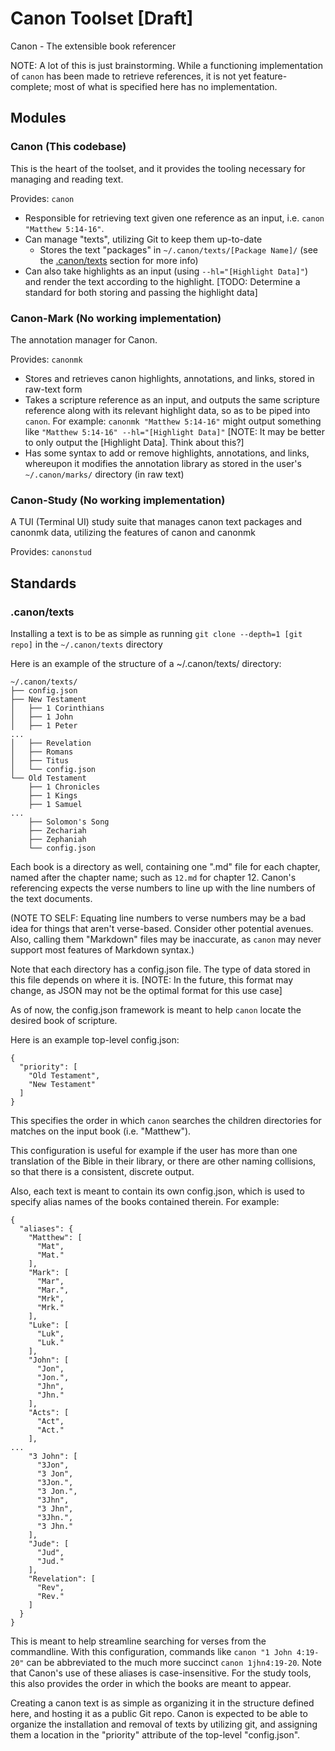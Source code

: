 
# Canon Toolset [Draft]

Canon - The extensible book referencer

NOTE: A lot of this is just brainstorming. While a functioning implementation of `canon` has been made to retrieve references, it is not yet feature-complete; most of what is specified here has no implementation.

## Modules

### Canon (This codebase)

This is the heart of the toolset, and it provides the tooling necessary for managing and reading text.

Provides: `canon`

- Responsible for retrieving text given one reference as an input, i.e. `canon "Matthew 5:14-16"`.
- Can manage "texts", utilizing Git to keep them up-to-date
  - Stores the text "packages" in `~/.canon/texts/[Package Name]/` (see the [.canon/texts](#canontexts) section for more info)
- Can also take highlights as an input (using `--hl="[Highlight Data]"`) and render the text according to the highlight. [TODO: Determine a standard for both storing and passing the highlight data]

### Canon-Mark (No working implementation)

The annotation manager for Canon.

Provides: `canonmk`

- Stores and retrieves canon highlights, annotations, and links, stored in raw-text form
- Takes a scripture reference as an input, and outputs the same scripture reference along with its relevant highlight data, so as to be piped into `canon`. For example: `canonmk "Matthew 5:14-16"` might output something like `"Matthew 5:14-16" --hl="[Highlight Data]"` [NOTE: It may be better to only output the [Highlight Data]. Think about this?]
- Has some syntax to add or remove highlights, annotations, and links, whereupon it modifies the annotation library as stored in the user's `~/.canon/marks/` directory (in raw text)

### Canon-Study (No working implementation)

A TUI (Terminal UI) study suite that manages canon text packages and canonmk data, utilizing the features of canon and canonmk

Provides: `canonstud`

## Standards

### .canon/texts

Installing a text is to be as simple as running `git clone --depth=1 [git repo]` in the `~/.canon/texts` directory

Here is an example of the structure of a ~/.canon/texts/ directory:

```
~/.canon/texts/
├── config.json
├── New Testament
│   ├── 1 Corinthians
│   ├── 1 John
│   ├── 1 Peter
...
│   ├── Revelation
│   ├── Romans
│   ├── Titus
│   └── config.json
└── Old Testament
    ├── 1 Chronicles
    ├── 1 Kings
    ├── 1 Samuel
...
    ├── Solomon's Song
    ├── Zechariah
    ├── Zephaniah
    └── config.json
```

Each book is a directory as well, containing one ".md" file for each chapter, named after the chapter name; such as `12.md` for chapter 12. Canon's referencing expects the verse numbers to line up with the line numbers of the text documents. 

(NOTE TO SELF: Equating line numbers to verse numbers may be a bad idea for things that aren't verse-based. Consider other potential avenues. Also, calling them "Markdown" files may be inaccurate, as `canon` may never support most features of Markdown syntax.)

Note that each directory has a config.json file. The type of data stored in this file depends on where it is. [NOTE: In the future, this format may change, as JSON may not be the optimal format for this use case]

As of now, the config.json framework is meant to help `canon` locate the desired book of scripture.

Here is an example top-level config.json:

```
{
  "priority": [
    "Old Testament",
    "New Testament"
  ]
}
```

This specifies the order in which `canon` searches the children directories for matches on the input book (i.e. "Matthew"). 

This configuration is useful for example if the user has more than one translation of the Bible in their library, or there are other naming collisions, so that there is a consistent, discrete output. 

Also, each text is meant to contain its own config.json, which is used to specify alias names of the books contained therein. For example:

```
{
  "aliases": {
    "Matthew": [
      "Mat",
      "Mat."
    ],
    "Mark": [
      "Mar",
      "Mar.",
      "Mrk",
      "Mrk."
    ],
    "Luke": [
      "Luk",
      "Luk."
    ],
    "John": [
      "Jon",
      "Jon.",
      "Jhn",
      "Jhn."
    ],
    "Acts": [
      "Act",
      "Act."
    ],
...
    "3 John": [
      "3Jon",
      "3 Jon",
      "3Jon.",
      "3 Jon.",
      "3Jhn",
      "3 Jhn",
      "3Jhn.",
      "3 Jhn."
    ],
    "Jude": [
      "Jud",
      "Jud."
    ],
    "Revelation": [
      "Rev",
      "Rev."
    ]
  }
}
```

This is meant to help streamline searching for verses from the commandline. With this configuration, commands like `canon "1 John 4:19-20"` can be abbreviated to the much more succinct `canon 1jhn4:19-20`. Note that Canon's use of these aliases is case-insensitive. For the study tools, this also provides the order in which the books are meant to appear.

Creating a canon text is as simple as organizing it in the structure defined here, and hosting it as a public Git repo. Canon is expected to be able to organize the installation and removal of texts by utilizing git, and assigning them a location in the "priority" attribute of the top-level "config.json".

